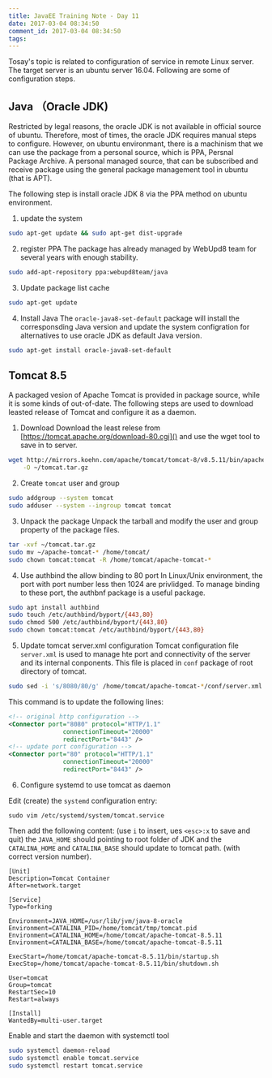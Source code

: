 ```yaml
---
title: JavaEE Training Note - Day 11
date: 2017-03-04 08:34:50
comment_id: 2017-03-04 08:34:50
tags:
---
```


Tosay's topic is related to configuration of service in remote Linux server.
The target server is an ubuntu server 16.04. Following are some of configuration
steps.

Java （Oracle JDK)
-----------------

Restricted by legal reasons, the oracle JDK is not available in official source
of ubuntu. Therefore, most of times, the oracle JDK requires manual steps to
configure. However, on ubuntu environmant, there is a machinism that we can 
use the package from a personal source, which is PPA, Persnal Package Archive.
A personal managed source, that can be subscribed and receive package using 
the general package management tool in ubuntu (that is APT).

The following step is install oracle JDK 8 via the PPA method on ubuntu environment.

1. update the system
```bash
sudo apt-get update && sudo apt-get dist-upgrade
```

2. register PPA
The package has already managed by WebUpd8 team for several years with enough stability.
```bash
sudo add-apt-repository ppa:webupd8team/java
```

3. Update package list cache
```bash
sudo apt-get update
```

4. Install Java
The `oracle-java8-set-default` package will install the corresponsding Java version
and update the system configration for alternatives to use oracle JDK as default
Java version.
```bash
sudo apt-get install oracle-java8-set-default
```

Tomcat 8.5
----------

A packaged vesion of Apache Tomcat is provided in package source, while it is
some kinds of out-of-date. The following steps are used to download leasted release 
of Tomcat and configure it as a daemon.

1. Download 
Download the least relese from [https://tomcat.apache.org/download-80.cgi]()
and use the wget tool to save in to server.
```bash
wget http://mirrors.koehn.com/apache/tomcat/tomcat-8/v8.5.11/bin/apache-tomcat-8.5.11.tar.gz \
    -O ~/tomcat.tar.gz
```

2. Create `tomcat` user and group
```bash
sudo addgroup --system tomcat
sudo adduser --system --ingroup tomcat tomcat
```

3. Unpack the package
Unpack the tarball and modify the user and group property of the package files.
```bash
tar -xvf ~/tomcat.tar.gz
sudo mv ~/apache-tomcat-* /home/tomcat/ 
sudo chown tomcat:tomcat -R /home/tomcat/apache-tomcat-*
```

4. Use authbind the allow binding to 80 port
In Linux/Unix environment, the port with port number less then 1024 are privlidged.
To manage binding to these port, the authbnf package is 
a useful package.
```bash
sudo apt install authbind
sudo touch /etc/authbind/byport/{443,80}
sudo chmod 500 /etc/authbind/byport/{443,80}
sudo chown tomcat:tomcat /etc/authbind/byport/{443,80}
```
5. Update tomcat server.xml configuration
Tomcat configuration file `server.xml` is used to manage hte port and connectivity 
of the server and its internal conponents. This file is placed in
`conf` package of root directory of tomcat.
```bash 
sudo sed -i 's/8080/80/g' /home/tomcat/apache-tomcat-*/conf/server.xml
```
This command is to update the following lines:
```xml
<!-- original http configuration -->
<Connector port="8080" protocol="HTTP/1.1"
               connectionTimeout="20000"
               redirectPort="8443" />
<!-- update port configuration -->
<Connector port="80" protocol="HTTP/1.1"
               connectionTimeout="20000"
               redirectPort="8443" />

```

6. Configure systemd to use tomcat as daemon

Edit (create) the `systemd` configuration entry:
```
sudo vim /etc/systemd/system/tomcat.service
```
Then add the following content:
(use `i` to insert, ues `<esc>:x` to save and quit)
the `JAVA_HOME` should pointing to root folder of JDK
and the `CATALINA_HOME` and `CATALINA_BASE` should 
update to tomcat path. (with correct version number).
```
[Unit]
Description=Tomcat Container
After=network.target

[Service]
Type=forking

Environment=JAVA_HOME=/usr/lib/jvm/java-8-oracle
Environment=CATALINA_PID=/home/tomcat/tmp/tomcat.pid
Environment=CATALINA_HOME=/home/tomcat/apache-tomcat-8.5.11
Environment=CATALINA_BASE=/home/tomcat/apache-tomcat-8.5.11

ExecStart=/home/tomcat/apache-tomcat-8.5.11/bin/startup.sh
ExecStop=/home/tomcat/apache-tomcat-8.5.11/bin/shutdown.sh

User=tomcat
Group=tomcat
RestartSec=10
Restart=always

[Install]
WantedBy=multi-user.target
```

Enable and start the daemon with systemctl tool
```bash
sudo systemctl daemon-reload
sudo systemctl enable tomcat.service
sudo systemctl restart tomcat.service
```

